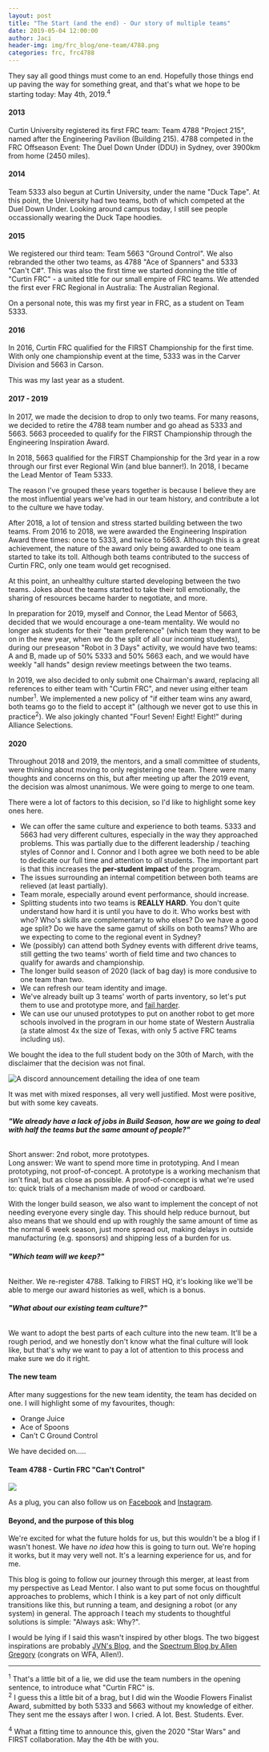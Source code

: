 ```yaml
---
layout: post
title: "The Start (and the end) - Our story of multiple teams"
date: 2019-05-04 12:00:00
author: Jaci
header-img: img/frc_blog/one-team/4788.png
categories: frc, frc4788
---
```


They say all good things must come to an end. Hopefully those things end up paving the way for something great, and that's what we hope to be starting today: May 4th, 2019.<!-- excerpt --><sup>4</sup>


#### **2013**  
Curtin University registered its first FRC team: Team 4788 "Project 215", named after the Engineering Pavilion (Building 215). 4788 competed in the FRC Offseason Event: The Duel Down Under (DDU) in Sydney, over 3900km from home (2450 miles).

#### **2014**  
Team 5333 also begun at Curtin University, under the name "Duck Tape". At this point, the University had two teams, both of which competed at the Duel Down Under. Looking around campus today, I still see people occassionally wearing the Duck Tape hoodies.

#### **2015**  
We registered our third team: Team 5663 "Ground Control". We also rebranded the other two teams, as 4788 "Ace of Spanners" and 5333 "Can't C#". This was also the first time we started donning the title of "Curtin FRC" - a united title for our small empire of FRC teams. We attended the first ever FRC Regional in Australia: The Australian Regional.

On a personal note, this was my first year in FRC, as a student on Team 5333. 

#### **2016**  
In 2016, Curtin FRC qualified for the FIRST Championship for the first time. With only one championship event at the time, 5333 was in the Carver Division and 5663 in Carson. 

This was my last year as a student.

#### **2017 - 2019**  
In 2017, we made the decision to drop to only two teams. For many reasons, we decided to retire the 4788 team number and go ahead as 5333 and 5663. 5663 proceeded to qualify for the FIRST Championship through the Engineering Inspiration Award.

In 2018, 5663 qualified for the FIRST Championship for the 3rd year in a row through our first ever Regional Win (and blue banner!). In 2018, I became the Lead Mentor of Team 5333.

The reason I've grouped these years together is because I believe they are the most influential years we've had in our team history, and contribute a lot to the culture we have today. 

After 2018, a lot of tension and stress started building between the two teams. From 2016 to 2018, we were awarded the Engineering Inspiration Award three times: once to 5333, and twice to 5663. Although this is a great achievement, the nature of the award only being awarded to one team started to take its toll. Although both teams contributed to the success of Curtin FRC, only one team would get recognised. 

At this point, an unhealthy culture started developing between the two teams. Jokes about the teams started to take their toll emotionally, the sharing of resources became harder to negotiate, and more. 

In preparation for 2019, myself and Connor, the Lead Mentor of 5663, decided that we would encourage a one-team mentality. We would no longer ask students for their "team preference" (which team they want to be on in the new year, when we do the split of all our incoming students), during our preseason "Robot in 3 Days" activity, we would have two teams: A and B, made up of 50% 5333 and 50% 5663 each, and we would have weekly "all hands" design review meetings between the two teams.

In 2019, we also decided to only submit one Chairman's award, replacing all references to either team with "Curtin FRC", and never using either team number<sup>1</sup>. We implemented a new policy of "if either team wins any award, both teams go to the field to accept it" (although we never got to use this in practice<sup>2</sup>). We also jokingly chanted "Four! Seven! Eight! Eight!" during Alliance Selections.


#### **2020**
Throughout 2018 and 2019, the mentors, and a small committee of students, were thinking about moving to only registering one team. There were many thoughts and concerns on this, but after meeting up after the 2019 event, the decision was almost unanimous. We were going to merge to one team.

There were a lot of factors to this decision, so I'd like to highlight some key ones here.

- We can offer the same culture and experience to both teams. 5333 and 5663 had very different cultures, especially in the way they approached problems. This was partially due to the different leadership / teaching styles of Connor and I. Connor and I both agree we both need to be able to dedicate our full time and attention to _all_ students. The important part is that this increases the **per-student impact** of the program.
- The issues surrounding an internal competition between both teams are relieved (at least partially).
- Team morale, especially around event performance, should increase.
- Splitting students into two teams is **REALLY HARD**. You don't quite understand how hard it is until you have to do it. Who works best with who? Who's skills are complementary to who elses? Do we have a good age split? Do we have the same gamut of skills on both teams? Who are we expecting to come to the regional event in Sydney? 
- We (possibly) can attend both Sydney events with different drive teams, still getting the two teams' worth of field time and two chances to qualify for awards and championship.
- The longer build season of 2020 (lack of bag day) is more condusive to one team than two.
- We can refresh our team identity and image.
- We've already built up 3 teams' worth of parts inventory, so let's put them to use and prototype more, and [fail harder](https://johnvneun.com/).
- We can use our unused prototypes to put on another robot to get more schools involved in the program in our home state of Western Australia (a state almost 4x the size of Texas, with only 5 active FRC teams including us).

We bought the idea to the full student body on the 30th of March, with the disclaimer that the decision was not final.

![A discord announcement detailing the idea of one team](/ta/img/frc_blog/one-team/discord_announcement.png)

It was met with mixed responses, all very well justified. Most were positive, but with some key caveats. 

###### ***"We already have a lack of jobs in Build Season, how are we going to deal with half the teams but the same amount of people?"***
Short answer: 2nd robot, more prototypes.  
Long answer: We want to spend more time in prototyping. And I mean prototyping, not proof-of-concept. A prototype is a working mechanism that isn't final, but as close as possible. A proof-of-concept is what we're used to: quick trials of a mechanism made of wood or cardboard.

With the longer build season, we also want to implement the concept of not needing everyone every single day. This should help reduce burnout, but also means that we should end up with roughly the same amount of time as the normal 6 week season, just more spread out, making delays in outside manufacturing (e.g. sponsors) and shipping less of a burden for us.

###### ***"Which team will we keep?"***
Neither. We re-register 4788. Talking to FIRST HQ, it's looking like we'll be able to merge our award histories as well, which is a bonus.

###### ***"What about our existing team culture?"***
We want to adopt the best parts of each culture into the new team. It'll be a rough period, and we honestly don't know what the final culture will look like, but that's why we want to pay a lot of attention to this process and make sure we do it right.

#### **The new team**
After many suggestions for the new team identity, the team has decided on one. I will highlight some of my favourites, though:
- Orange Juice
- Ace of Spoons
- Can't C Ground Control

We have decided on.....

#### **Team 4788 - Curtin FRC "Can't Control"**
![](/ta/img/frc_blog/one-team/merger.jpg)

As a plug, you can also follow us on [Facebook](https://www.facebook.com/CurtinFrc/) and [Instagram](https://www.instagram.com/frcteam4788/).

#### **Beyond, and the purpose of this blog**
We're excited for what the future holds for us, but this wouldn't be a blog if I wasn't honest. We have _no idea_ how this is going to turn out. We're hoping it works, but it may very well not. It's a learning experience for us, and for me. 

This blog is going to follow our journey through this merger, at least from my perspective as Lead Mentor. I also want to put some focus on thoughtful approaches to problems, which I think is a key part of not only difficult transitions like this, but running a team, and designing a robot (or any system) in general. The approach I teach my students to thoughtful solutions is simple: "Always ask: Why?".

I would be lying if I said this wasn't inspired by other blogs. The two biggest inspirations are probably [JVN's Blog](https://johnvneun.com/), and the [Spectrum Blog by Allen Gregory](http://blog.spectrum3847.org/) (congrats on WFA, Allen!).

---
<sup>1</sup> That's a little bit of a lie, we did use the team numbers in the opening sentence, to introduce what "Curtin FRC" is.   
<sup>2</sup> I guess this a little bit of a brag, but I did win the Woodie Flowers Finalist Award, submitted by both 5333 and 5663 without my knowledge of either. They sent me the essays after I won. I cried. A lot. Best. Students. Ever.  

<sup>4</sup> What a fitting time to announce this, given the 2020 "Star Wars" and FIRST collaboration. May the 4th be with you.